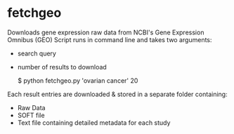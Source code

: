 fetchgeo
========

Downloads gene expression raw data from NCBI's Gene Expression Omnibus (GEO)
Script runs in command line and takes two arguments:
- search query
- number of results to download

	$ python fetchgeo.py 'ovarian cancer' 20

Each result entries are downloaded & stored in a separate folder containing:
- Raw Data
- SOFT file
- Text file containing detailed metadata for each study